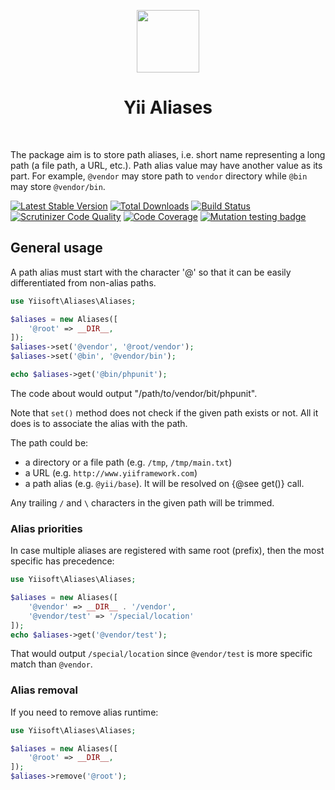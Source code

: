 <p align="center">
    <a href="https://github.com/yiisoft" target="_blank">
        <img src="https://avatars0.githubusercontent.com/u/993323" height="100px">
    </a>
    <h1 align="center">Yii Aliases</h1>
    <br>
</p>

The package aim is to store path aliases, i.e. short name representing a long path (a file path, a URL, etc.).
Path alias value may have another value as its part. For example, `@vendor` may store path to `vendor` directory
while `@bin` may store `@vendor/bin`. 

[![Latest Stable Version](https://poser.pugx.org/yiisoft/aliases/v/stable.png)](https://packagist.org/packages/yiisoft/aliases)
[![Total Downloads](https://poser.pugx.org/yiisoft/aliases/downloads.png)](https://packagist.org/packages/yiisoft/aliases)
[![Build Status](https://github.com/yiisoft/aliases/workflows/build/badge.svg)](https://github.com/yiisoft/aliases/actions)
[![Scrutinizer Code Quality](https://scrutinizer-ci.com/g/yiisoft/aliases/badges/quality-score.png?b=master)](https://scrutinizer-ci.com/g/yiisoft/aliases/?branch=master)
[![Code Coverage](https://scrutinizer-ci.com/g/yiisoft/aliases/badges/coverage.png?b=master)](https://scrutinizer-ci.com/g/yiisoft/aliases/?branch=master)
[![Mutation testing badge](https://img.shields.io/endpoint?style=flat&url=https://badge-api.stryker-mutator.io/github.com/yiisoft/aliases/master)](https://dashboard.stryker-mutator.io/reports/github.com/yiisoft/aliases/master)

## General usage

A path alias must start with the character '@' so that it can be easily differentiated from non-alias paths.

```php
use Yiisoft\Aliases\Aliases;

$aliases = new Aliases([
    '@root' => __DIR__,
]);
$aliases->set('@vendor', '@root/vendor');
$aliases->set('@bin', '@vendor/bin');

echo $aliases->get('@bin/phpunit');
```

The code about would output "/path/to/vendor/bit/phpunit".

Note that `set()` method does not check if the given path exists or not. All it does is to associate the alias with
the path.

The path could be:

- a directory or a file path (e.g. `/tmp`, `/tmp/main.txt`)
- a URL (e.g. `http://www.yiiframework.com`)
- a path alias (e.g. `@yii/base`). It will be resolved on {@see get()} call.

Any trailing `/` and `\` characters in the given path will be trimmed.

### Alias priorities

In case multiple aliases are registered with same root (prefix), then the most specific has precedence:

```php
use Yiisoft\Aliases\Aliases;

$aliases = new Aliases([
    '@vendor' => __DIR__ . '/vendor',
    '@vendor/test' => '/special/location'    
]);
echo $aliases->get('@vendor/test');
```

That would output `/special/location` since `@vendor/test` is more specific match than `@vendor`. 

### Alias removal

If you need to remove alias runtime:

```php
use Yiisoft\Aliases\Aliases;

$aliases = new Aliases([
    '@root' => __DIR__,
]);
$aliases->remove('@root');
```
